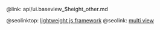 @link: api/ui.baseview_$height_other.md

@seolinktop: [lightweight js framework](https://webix.com)
@seolink: [multi view](https://webix.com/widget/multiview/)